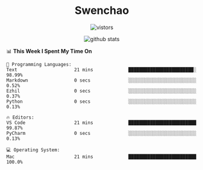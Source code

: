 <h1 align="center">Swenchao</h3>

<p align="center">
  <img src="https://visitor-badge.glitch.me/badge?page_id=Swenchao" alt="vistors" />
</p>

<p align="center">
  <img src="https://github-readme-stats.vercel.app/api?username=Swenchao&count_private=true&show_icons=true&theme=vue-dark&hide_title=true" alt="github stats" />
</p>

<!--START_SECTION:waka-->
📊 **This Week I Spent My Time On** 

```text
💬 Programming Languages: 
Text                     21 mins             ████████████████████████░   98.99% 
Markdown                 0 secs              ░░░░░░░░░░░░░░░░░░░░░░░░░   0.52% 
Ezhil                    0 secs              ░░░░░░░░░░░░░░░░░░░░░░░░░   0.37% 
Python                   0 secs              ░░░░░░░░░░░░░░░░░░░░░░░░░   0.13%

🔥 Editors: 
VS Code                  21 mins             █████████████████████████   99.87% 
PyCharm                  0 secs              ░░░░░░░░░░░░░░░░░░░░░░░░░   0.13%

💻 Operating System: 
Mac                      21 mins             █████████████████████████   100.0%

```


<!--END_SECTION:waka-->

